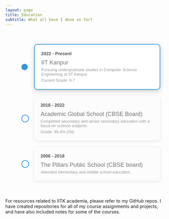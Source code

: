 ```yaml
---
layout: page
title: Education
subtitle: What all have I done so far?
---
```

  <style>
    /* Basic timeline styles */
/* Timeline container */
.timeline {
  position: relative;
  max-width: 900px;
  margin: 0 auto;
  padding: 20px;
  padding-left: 30px; /* Space for the line */
  font-family: Arial, sans-serif;
}


/* Timeline item structure */
.timeline-item {
  display: flex;
  align-items: center;
  margin: 20px 0;
  position: relative;
}

/* Default Circle Styling - Hollow */
.timeline-item .circle {
  width: 20px;
  height: 20px;
  border: 2px solid #3498db; /* Border for hollow circles */
  background-color: transparent; /* Transparent background for hollow circles */
  border-radius: 50%;
  position: absolute;
  left: 20px; /* Position circle to the left */
  z-index: 2;
}

/* Filled Circle Styling for IIT Kanpur */
.timeline-item:first-child .circle {
  background-color: #3498db; /* Filled circle for the first item */
  border: none; /* Remove border for filled circle */
}

/* Content block styling for all boxes */
.timeline-item .content {
  margin-left: 60px; /* Offset content to the right */
  padding: 20px;
  background-color: rgba(245, 245, 245, 0.1); /* Light grey for light themes */
  border-radius: 10px;
  box-shadow: 0 2px 10px rgba(0, 0, 0, 0.1);
  width: 1000px; /* Fixed width for the content box */
  transition: background-color 0.3s, box-shadow 0.3s;
}

/* Adaptive background for dark themes */
@media (prefers-color-scheme: dark) {
  .timeline-item .content {
    background-color: rgba(90, 90, 90, 0.3); /* Soft grey for dark themes */
    box-shadow: 0 2px 10px rgba(0, 0, 0, 0.5);
  }
}


/* Special styling for the current IIT Kanpur box */
.timeline-item.current .content {
  background-color: #ffffff; /* White background */
  border: 2px solid #3498db; /* Optional: Add a subtle border for emphasis */
  box-shadow: 0 4px 15px rgba(0, 0, 0, 0.2); /* Stronger shadow for prominence */
}

/* Date styling */
.timeline-item .date {
  font-weight: bold;
  font-size: 1.0em;
  color: #555;
}

/* School name styling */
.timeline-item .school-name {
  font-size: 1.3em;
  color: #777;
  margin-top: 10px;
}

/* Description styling */
.timeline-item .description {
  font-size: 0.9em;
  color: #999;
  margin-top: 5px;
}

/* Hover effect for content */
.timeline-item:hover .content {
  box-shadow: 0 4px 20px rgba(0, 0, 0, 0.15);
  background-color: #f7f7f7;
  transition: background-color 0.3s, box-shadow 0.3s;
}



  </style>
<body> 

   <div class="timeline">
  <div class="timeline-item current"> <!-- Add the "current" class here -->
    <div class="circle"></div>
    <div class="line"></div>
    <div class="content">
      <div class="date">2022 - Present</div>
      <div class="school-name">IIT Kanpur</div>
      <div class="description">Pursuing undergraduate studies in Computer Science Engineering at IIT Kanpur.</div>
      <div class="description"> Current Grade: 9.7 </div>
    </div>
  </div>

  <div class="timeline-item">
    <div class="circle"></div>
    <div class="line"></div>
    <div class="content">
      <div class="date">2018 - 2022</div>
      <div class="school-name">Academic Global School (CBSE Board)</div>
      <div class="description">Completed secondary and senior secondary education with a focus on science subjects.</div>
      <div class="description"> Grade: 99.4% (XII)</div>
    </div>
  </div>

  <div class="timeline-item">
    <div class="circle"></div>
    <div class="line"></div>
    <div class="content">
      <div class="date">2006 - 2018</div>
      <div class="school-name">The Pillars Public School (CBSE board)</div>
      <div class="description">Attended elementary and middle school education.</div>
    </div>
  </div>
</div>
<p>For resources related to IITK academia, please refer to my GitHub repos. I have created repositories for all of my course assignments and projects, and have also included notes for some of the courses.</p>

</body>

